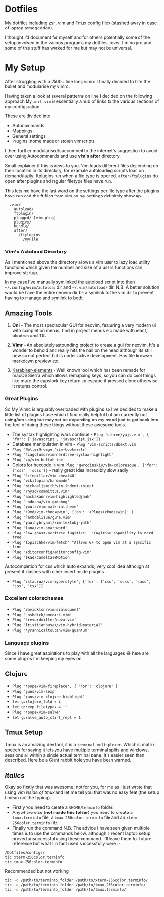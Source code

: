 # Dotfiles
My dotfiles including zsh, vim and Tmux config files (stashed away in case of laptop armageddon).

I thought I'd document for myself and for others potentially some of the setup
involved in the various programs my dotfiles cover. I'm no pro and some of
this stuff has worked for me but may not be universal.


# My Setup

After struggling with a 2500+ line long vimrc I finally decided to bite the
bullet and modularise my vimrc.

Having taken a look at several patterns on line I decided on the following approach
My `init.vim` is essentially a hub of links to the various sections of my
configuration.

These are divided into
* Autocommands
* Mappings
* General settings
* Plugins (home made or stolen vimscript)

I then further modularised/succumbed to the internet's suggestion to avoid
over using Autocommands and use **vim's after** directory.

Small explainer if this is news to you. Vim loads different files depending on their location in its directory, for example autoloading scripts load on
demand/lazily. ftplugins run when a file type is opened. `after/ftplugins` do open after plugins and regular filetype
files have run.

This lets me have the last word on the settings per file type after the plugins
have run and the ft files from vim so my settings definitely show up.

```vim
  .vim/
    autoload/
    ftplugin/
    plugged/ [vim-plug]
    plugins/
    bundle/
    after/
      /ftplugins
        /myFile
```

### Vim's Autoload Directory

As I mentioned above this directory allows a vim user
to lazy load utility functions which given the number
and size of a users functions can improve startup.

In my case I've manually symlinked the autoload script
into then `~/.config/nvim/autoload` dir and
`~/.vim/autoload/` dir. N.B. A better solution would
be have the entire neovim dir be a symlink to the vim
dir to prevent having to manage and symlink to both.


## Amazing Tools
1. **Oni** - The most spectacular GUI for neovim, featuring a very modern ui with completion menus, find in project menus etc made with react, electron and TS.

2. **Vimr** - An absolutely astounding project to create a gui for neovim. It's
   a wonder to behold and really hits the nail on the head although its still
   new so not perfect but is under active development. Has file browser
   markdown preview etc.

3. [Karabiner-elements](https://github.com/tekezo/Karabiner-Elements) - Well
   known tool which has been remade for macOS Sierra which allows remapping keys, so
   you can do cool things like make the capslock key return an escape if
   pressed alone otherwise it returns control.



### Great Plugins
   So My Vimrc is arguably overloaded with plugins so I've decided to make
   a little list of plugins I use which I find really helpful but am currently
   not using/am using but may not be depending on my mood just to get back into the feel of doing these things without these
   awesome tools.

   * The syntax highlighting wars continue - `Plug 'othree/yajs.vim', { 'for': ['javascript', 'javascript.jsx']}`
   * Database manipulation in vim - `Plug 'vim-scripts/dbext.vim'`
   * `Plug 'MattesGroeger/vim-bookmarks'`
   * `Plug 'tiagofumo/vim-nerdtree-syntax-highlight'`
   * `Plug 'ap/vim-buftabline'`
   * Colors for hexcode in vim `Plug 'gorodinskiy/vim-coloresque', {'for': ['css', 'scss']}` - really great idea incredibly slow sadly
   * `Plug 'lifepillar/vim-cheat40'`
   * `Plug 'wikitopian/hardmode'`
   * `Plug 'michaeljsmith/vim-indent-object`
   * `Plug 'rhysd/committia.vim'`
   * `Plug 'machakann/vim-highlightedyank'`
   * `Plug 'jodosha/vim-godebug'`
   * `Plug 'gwutz/vim-materialtheme'`
   * `Plug 't9md/vim-choosewin', {'on': '<Plug>(choosewin)' }`
   * `Plug 'lambdalisue/gina.vim'`
   * `Plug 'paulhybryant/vim-textobj-path'`
   * `Plug 'kana/vim-smartword'`
   * `Plug 'low-ghost/nerdtree-fugitive'  "Fugitive capability in nerd tree`
   * `Plug 'kopischke/vim-fetch' "Allows GF to open vim at a specific line`
   * `Plug 'editorconfig/editorconfig-vim'`
   * `Plug 'bkad/CamelCaseMotion`

   Autocompletion for css which auto expands, very cool idea
   although at present it clashes with other insert mode
   plugins
   * `Plug 'rstacruz/vim-hyperstyle', {'for': ['css', 'scss', 'sass', 'jsx', 'tsx']}`


### Excellent colorschemes
   * `Plug 'davidklsn/vim-sialoquent'`
   * `Plug 'joshdick/onedark.vim'`
   * `Plug 'trevordmiller/nova-vim'`
   * `Plug 'kristijanhusak/vim-hybrid-material'`
   * `Plug 'tyrannicaltoucan/vim-quantum'`

### Language plugins
   Since I have great aspirations to play with all the languages :smile: here are
   some plugins I'm keeping my eyes on

## Clojure
   *    `Plug 'tpope/vim-fireplace', { 'for': 'clojure' }`
   *    `Plug 'guns/vim-sexp'`
   *    `Plug 'guns/vim-clojure-highlight'`
   *    `let g:clojure_fold = 1`
   *    `let g:sexp_filetypes = ''`
   *    `Plug 'tpope/vim-salve'`
   *    `let g:salve_auto_start_repl = 1`

## Tmux Setup
   Tmux is an amazing dev tool, it is a `terminal multiplexer`. Which is matrix
   speech for saying it lets you have multiple terminal splits and windows,
   sessions all within a single actual terminal pane. It's easier seen than
   described.
   Here be a Giant rabbit hole you have been warned.

## *Italics*

   Okay so firstly that was awesome, not for you, for me as I just wrote that
   using *vim inside of tmux* and let me tell you that was no easy feat (the
       setup I mean not the typing).
   * Firstly you need to create a `$HOME/terminfo` folder.
   * Anywhere else (**not inside this folder**) you need to create a `tmux.terminfo`
   file, a `tmux-256color.terminfo` file and an `xterm-256color.terminfo` file.
   * Finally run the command
   N.B. The advice I have seen given multiple times is to use the commands below.
   although a recent laptop setup proved unsuccessful using these command. I'll
   leave them for future reference but what I in fact used successfully were :-

   ``` sh
   /Dotfiles/configs/
   tic xterm-256color.terminfo
   tic tmux-256color.terminfo
   ```
   Recommended but not working
   ```sh
   tic -o /path/to/terminfo_folder /path/to/xterm-256color.terminfo/
   tic -o /path/to/terminfo_folder /path/to/tmux-256color.terminfo/
   tic -o /path/to/terminfo_folder /path/to/tmux.terminfo/
```

